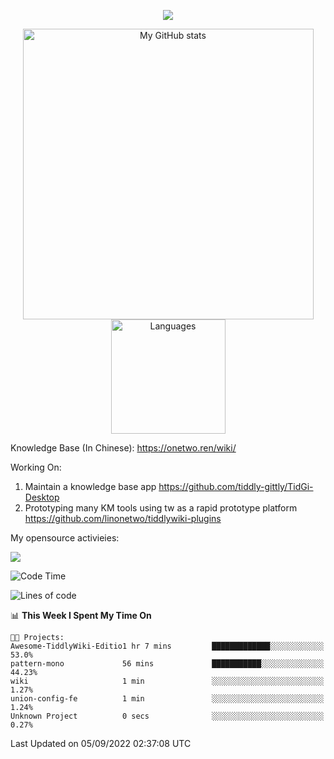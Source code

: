 <a href="https://github.com/linonetwo">
    <p align="center">
        <img src="https://github-profile-trophy.vercel.app/?username=linonetwo&column=7&theme=onedark"/>
    </p>
</a>
<a align="center" href="https://github.com/linonetwo">
  <p align="center">
    <img src="https://github-readme-stats.vercel.app/api?username=linonetwo&show_icons=true&count_private=true" alt="My GitHub stats" width="465"/>
    <img src="https://github-readme-stats.vercel.app/api/top-langs/?username=linonetwo&layout=compact&langs_count=10" alt="Languages" height="183">
  </p>
</a>

Knowledge Base (In Chinese): https://onetwo.ren/wiki/

Working On: 

1. Maintain a knowledge base app https://github.com/tiddly-gittly/TidGi-Desktop
1. Prototyping many KM tools using tw as a rapid prototype platform https://github.com/linonetwo/tiddlywiki-plugins

My opensource activieies:

![](https://visitor-badge.glitch.me/badge?page_id=linonetwo.linonetwo)

<!--START_SECTION:waka-->
![Code Time](http://img.shields.io/badge/Code%20Time-0%20secs-blue)

![Lines of code](https://img.shields.io/badge/From%20Hello%20World%20I%27ve%20Written-2%20Million%20lines%20of%20code-blue)

📊 **This Week I Spent My Time On** 

```text
🐱‍💻 Projects: 
Awesome-TiddlyWiki-Editio1 hr 7 mins         █████████████░░░░░░░░░░░░   53.0% 
pattern-mono             56 mins             ███████████░░░░░░░░░░░░░░   44.23% 
wiki                     1 min               ░░░░░░░░░░░░░░░░░░░░░░░░░   1.27% 
union-config-fe          1 min               ░░░░░░░░░░░░░░░░░░░░░░░░░   1.24% 
Unknown Project          0 secs              ░░░░░░░░░░░░░░░░░░░░░░░░░   0.27%

```


 Last Updated on 05/09/2022 02:37:08 UTC
<!--END_SECTION:waka-->
